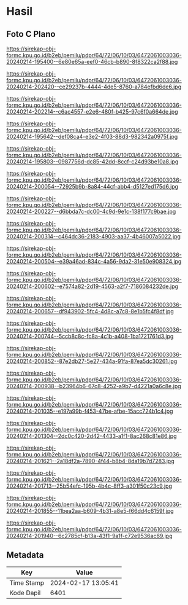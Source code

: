 # Hasil

## Foto C Plano

https://sirekap-obj-formc.kpu.go.id/b2eb/pemilu/pdpr/64/72/06/10/03/6472061003036-20240214-195400--6e80e65a-eef0-46cb-b890-8f8322ca2f88.jpg

https://sirekap-obj-formc.kpu.go.id/b2eb/pemilu/pdpr/64/72/06/10/03/6472061003036-20240214-202420--ce29237b-4444-4de5-8760-a784efbd6de6.jpg

https://sirekap-obj-formc.kpu.go.id/b2eb/pemilu/pdpr/64/72/06/10/03/6472061003036-20240214-202214--c6ac4557-e2e6-480f-b425-97c6f0a664de.jpg

https://sirekap-obj-formc.kpu.go.id/b2eb/pemilu/pdpr/64/72/06/10/03/6472061003036-20240214-195642--def08ca4-e3e2-4f03-88d3-982342a0975f.jpg

https://sirekap-obj-formc.kpu.go.id/b2eb/pemilu/pdpr/64/72/06/10/03/6472061003036-20240214-195803--0987756d-dc85-42dd-8ccf-c24d93be10a8.jpg

https://sirekap-obj-formc.kpu.go.id/b2eb/pemilu/pdpr/64/72/06/10/03/6472061003036-20240214-200054--72925b9b-8a84-44cf-abb4-d5127ed175d6.jpg

https://sirekap-obj-formc.kpu.go.id/b2eb/pemilu/pdpr/64/72/06/10/03/6472061003036-20240214-200227--d6bbda7c-dc00-4c9d-9e1c-138f177c9bae.jpg

https://sirekap-obj-formc.kpu.go.id/b2eb/pemilu/pdpr/64/72/06/10/03/6472061003036-20240214-200314--c464dc36-2183-4903-aa37-4b46007a5022.jpg

https://sirekap-obj-formc.kpu.go.id/b2eb/pemilu/pdpr/64/72/06/10/03/6472061003036-20240214-200504--e39a46ad-834c-4a56-9da2-31e50e908324.jpg

https://sirekap-obj-formc.kpu.go.id/b2eb/pemilu/pdpr/64/72/06/10/03/6472061003036-20240214-200602--e7574a82-2d19-4563-a2f7-7186084232de.jpg

https://sirekap-obj-formc.kpu.go.id/b2eb/pemilu/pdpr/64/72/06/10/03/6472061003036-20240214-200657--df943902-5fc4-4d8c-a7c8-8e1b5fc4f8df.jpg

https://sirekap-obj-formc.kpu.go.id/b2eb/pemilu/pdpr/64/72/06/10/03/6472061003036-20240214-200744--5ccb8c8c-fc8a-4c1b-a408-1ba1721761d3.jpg

https://sirekap-obj-formc.kpu.go.id/b2eb/pemilu/pdpr/64/72/06/10/03/6472061003036-20240214-200852--87e2db27-5e27-434a-91fa-87ea5dc30261.jpg

https://sirekap-obj-formc.kpu.go.id/b2eb/pemilu/pdpr/64/72/06/10/03/6472061003036-20240214-200938--b23964b6-67c8-4252-a9b7-d4221a0a6c8e.jpg

https://sirekap-obj-formc.kpu.go.id/b2eb/pemilu/pdpr/64/72/06/10/03/6472061003036-20240214-201035--e197a99b-f453-47be-afbe-15acc724b1c4.jpg

https://sirekap-obj-formc.kpu.go.id/b2eb/pemilu/pdpr/64/72/06/10/03/6472061003036-20240214-201304--2dc0c420-2d42-4433-a1f1-8ac268c81e86.jpg

https://sirekap-obj-formc.kpu.go.id/b2eb/pemilu/pdpr/64/72/06/10/03/6472061003036-20240214-201621--2a18df2a-7890-4f44-b8b4-8da19b7d7283.jpg

https://sirekap-obj-formc.kpu.go.id/b2eb/pemilu/pdpr/64/72/06/10/03/6472061003036-20240214-201713--25b54efc-195b-4b4c-8ff3-a301f50c23c9.jpg

https://sirekap-obj-formc.kpu.go.id/b2eb/pemilu/pdpr/64/72/06/10/03/6472061003036-20240214-201855--11bea2aa-b609-4b31-a8e5-f66dd4c6159f.jpg

https://sirekap-obj-formc.kpu.go.id/b2eb/pemilu/pdpr/64/72/06/10/03/6472061003036-20240214-201940--6c2785cf-b13a-43f1-9a1f-c72e9536ac69.jpg


## Metadata

| Key        | Value               |
| ---------- | ------------------- |
| Time Stamp | 2024-02-17 13:05:41 |
| Kode Dapil | 6401                |



